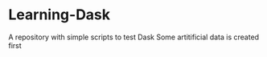 # Learning-Dask
A repository with simple scripts to test Dask
Some artitificial data is created first 
